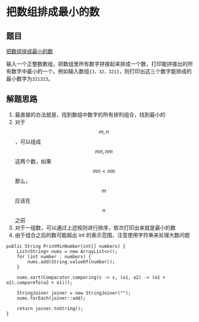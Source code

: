 # 把数组排成最小的数

## 题目

[把数组排成最小的数](https://www.nowcoder.com/practice/8fecd3f8ba334add803bf2a06af1b993?tpId=13&tqId=11185&rp=1&ru=%2Fta%2Fcoding-interviews&qru=%2Fta%2Fcoding-interviews%2Fquestion-ranking&tPage=2)

输入一个正整数数组，把数组里所有数字拼接起来排成一个数，打印能拼接出的所有数字中最小的一个。例如输入数组`{3，32，321}`，则打印出这三个数字能排成的最小数字为`321323`。

## 解题思路

  1. 最直接的办法就是，找到数组中数字的所有排列组合，找到最小的
  2. 对于 $$m, n$$，可以组成 $$mn , nm$$ 这两个数，如果 $$mn < nm$$ 那么，$$m$$ 应该在 $$n$$ 之前
  3. 对于一组数，可以通过上述规则进行排序，依次打印出来就是最小的数
  4. 由于组合之后的数可能超出 int 的表示范围，注意使用字符串来处理大数问题

```
public String PrintMinNumber(int[] numbers) {
    List<String> nums = new ArrayList<>();
    for (int number : numbers) {
        nums.add(String.valueOf(number));
    }

    nums.sort(Comparator.comparing(s -> s, (o1, o2) -> (o1 + o2).compareTo(o2 + o1)));

    StringJoiner joiner = new StringJoiner("");
    nums.forEach(joiner::add);

    return joiner.toString();
}
```
